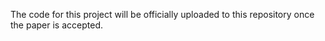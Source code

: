The code for this project will be officially uploaded to this repository once the paper is accepted.
